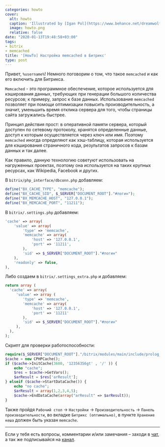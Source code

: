```yaml
---
categories: howto
cover:
  alt: howto
  caption: 'Illustrated by [Igan Pol](https://www.behance.net/dreamwolf97d61e)'
  image: howto.png
  relative: false
date: "2020-01-13T19:48:58+03:00"
tags:
- bitrix
- memcached
title: '[HowTo] Настройка memcached в Битрикс'
type: post
---
```

Привет, `%username%`! Немного поговорим о том, что такое `memcached` и как его включить для Битрикса.

`Memcached` - это программное обеспечение, которое используется для кэширования данных, требующих при генерации большого количества ресурсов; к примеру, запрос к базе данных. Использование `memcached` позволяет при помощи оптимизации повысить производительность, а значит, уменьшить время отклика сервера для того, чтобы страницы сайта загружались быстрее.

Принцип действия прост: в оперативной памяти сервера, который доступен по сетевому протоколу,  хранятся определенные данные, доступ к которым осуществляется через ключ или имя. Поэтому `memcached` иногда определяют как хэш-таблицу, которая используется для кэширования страничного кода, результатов запросов к базам данных и так далее.

Как правило, данную технологию советуют использовать на нагруженных проектах, поэтому она используется на таких крупных ресурсах, как Wikipedia, Facebook и других.

В `bitrix/php_interface/dbconn.php` добавляем:

```php
define("BX_CACHE_TYPE", "memcache");
define("BX_CACHE_SID", $_SERVER["DOCUMENT_ROOT"]."#логин");
define("BX_MEMCACHE_HOST", "127.0.0.1");
define("BX_MEMCACHE_PORT", "11211");
```

В `bitrix/.settings.php` добавляем:

```php
'cache' => array(
    'value' => array(
        'type' => 'memcache',
        'memcache' => array(
            'host' => '127.0.0.1',
            'port' => '11211',
        ),
        'sid' => $_SERVER["DOCUMENT_ROOT"]."#логин"
    ),
    'readonly' => false,
),
```

Либо создаем в `bitrix/.settings_extra.php` и добавляем:

```php
return array (
  'cache' => array(
     'value' => array (
        'type' => 'memcache',
        'memcache' => array(
            'host' => '127.0.0.1',
            'port' => '11211'
        ),
        'sid' => $_SERVER["DOCUMENT_ROOT"]."#логин"
     ),
  ),
);
```

Скрипт для проверки работоспособности:

```php
require($_SERVER["DOCUMENT_ROOT"]."/bitrix/modules/main/include/prolog_before.php");
$cache = new CPHPCache();
if ($cache->InitCache(3600, '12356356gt' , '/' )) {
    echo "cache";
    $res = $cache->GetVars();
    $arResult = $res['arResult'];
} elseif ($cache->StartDataCache()) {
    echo "no cache";
    $arResult = array(1,2,3,4,5);
    $cache->EndDataCache(array("arResult" => $arResult));
}
```

Также пройдя `Рабочий стол` -> `Настройки` -> `Производительность` -> `Панель производительности`, во вкладке `Битрикс (оптимально)`, в пункте `Хранение кеша` должен быть указан `memcache`.

---
Если у тебя есть вопросы, комментарии и/или замечания – заходи в [чат](https://ttttt.me/jtprogru_chat), а так же подписывайся на [канал](https://ttttt.me/jtprogru_channel).
